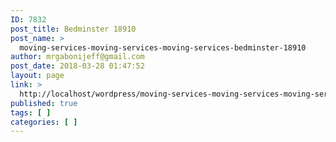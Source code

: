 ```yaml
---
ID: 7832
post_title: Bedminster 18910
post_name: >
  moving-services-moving-services-moving-services-bedminster-18910
author: mrgabonijeff@gmail.com
post_date: 2018-03-28 01:47:52
layout: page
link: >
  http://localhost/wordpress/moving-services-moving-services-moving-services-bedminster-18910/
published: true
tags: [ ]
categories: [ ]
---
```

